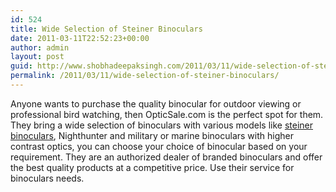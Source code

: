 ```yaml
---
id: 524
title: Wide Selection of Steiner Binoculars
date: 2011-03-11T22:52:23+00:00
author: admin
layout: post
guid: http://www.shobhadeepaksingh.com/2011/03/11/wide-selection-of-steiner-binoculars/
permalink: /2011/03/11/wide-selection-of-steiner-binoculars/
---
```

Anyone wants to purchase the quality binocular for outdoor viewing or professional bird watching, then OpticSale.com is the perfect spot for them. They bring a wide selection of binoculars with various models like [steiner binoculars](http://www.opticsale.com/steiner-binoculars-136-ctg.html), Nighthunter and military or marine binoculars with higher contrast optics, you can choose your choice of binocular based on your requirement. They are an authorized dealer of branded binoculars and offer the best quality products at a competitive price. Use their service for binoculars needs.